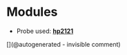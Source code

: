 
# Modules

* Probe used: __[hp2121](/include/probes/auto/hp2121.md)__


[](@autogenerated - invisible comment)